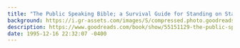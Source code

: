 ```yaml
---
title: "The Public Speaking Bible; a Survival Guide for Standing on Stage"
background: https://i.gr-assets.com/images/S/compressed.photo.goodreads.com/books/1598605770l/55151129._SX50_.jpg
description: https://www.goodreads.com/book/show/55151129-the-public-speaking-bible-a-survival-guide-for-standing-on-stage
date: 1995-12-16 22:32:07 -0400
---
```

